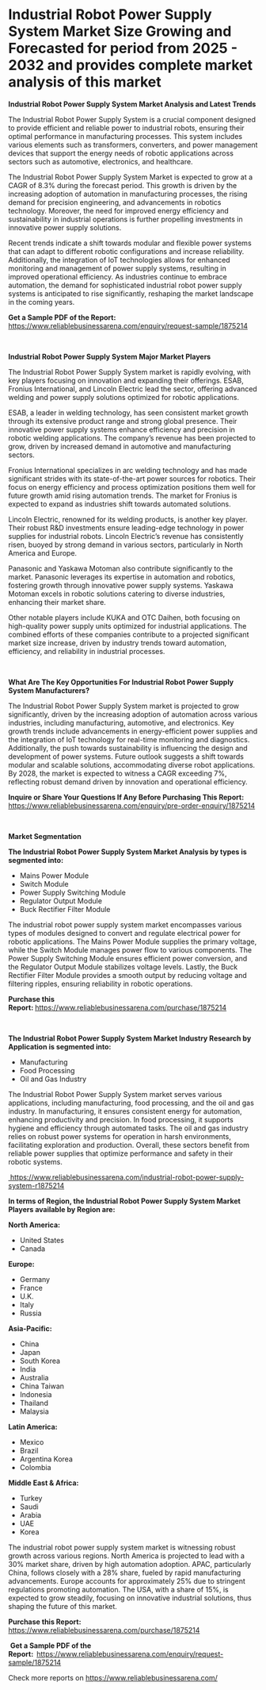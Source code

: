 <p><h1>Industrial Robot Power Supply System Market Size Growing and Forecasted for period from 2025 - 2032 and provides complete market analysis of this market</h1></p><p><strong>Industrial Robot Power Supply System Market Analysis and Latest Trends</strong></p>
<p><p>The Industrial Robot Power Supply System is a crucial component designed to provide efficient and reliable power to industrial robots, ensuring their optimal performance in manufacturing processes. This system includes various elements such as transformers, converters, and power management devices that support the energy needs of robotic applications across sectors such as automotive, electronics, and healthcare.</p><p>The Industrial Robot Power Supply System Market is expected to grow at a CAGR of 8.3% during the forecast period. This growth is driven by the increasing adoption of automation in manufacturing processes, the rising demand for precision engineering, and advancements in robotics technology. Moreover, the need for improved energy efficiency and sustainability in industrial operations is further propelling investments in innovative power supply solutions.</p><p>Recent trends indicate a shift towards modular and flexible power systems that can adapt to different robotic configurations and increase reliability. Additionally, the integration of IoT technologies allows for enhanced monitoring and management of power supply systems, resulting in improved operational efficiency. As industries continue to embrace automation, the demand for sophisticated industrial robot power supply systems is anticipated to rise significantly, reshaping the market landscape in the coming years.</p></p>
<p><strong>Get a Sample PDF of the Report:&nbsp;</strong> <a href="https://www.reliablebusinessarena.com/enquiry/request-sample/1875214?utm_campaign=2120&utm_medium=2&utm_source=Github&utm_content=ia&utm_term=14022025&utm_id=industrial-robot-power-supply-system">https://www.reliablebusinessarena.com/enquiry/request-sample/1875214</a></p>
<p>&nbsp;</p>
<p><strong>Industrial Robot Power Supply System Major Market Players</strong></p>
<p><p>The Industrial Robot Power Supply System market is rapidly evolving, with key players focusing on innovation and expanding their offerings. ESAB, Fronius International, and Lincoln Electric lead the sector, offering advanced welding and power supply solutions optimized for robotic applications.</p><p>ESAB, a leader in welding technology, has seen consistent market growth through its extensive product range and strong global presence. Their innovative power supply systems enhance efficiency and precision in robotic welding applications. The company’s revenue has been projected to grow, driven by increased demand in automotive and manufacturing sectors.</p><p>Fronius International specializes in arc welding technology and has made significant strides with its state-of-the-art power sources for robotics. Their focus on energy efficiency and process optimization positions them well for future growth amid rising automation trends. The market for Fronius is expected to expand as industries shift towards automated solutions.</p><p>Lincoln Electric, renowned for its welding products, is another key player. Their robust R&D investments ensure leading-edge technology in power supplies for industrial robots. Lincoln Electric’s revenue has consistently risen, buoyed by strong demand in various sectors, particularly in North America and Europe.</p><p>Panasonic and Yaskawa Motoman also contribute significantly to the market. Panasonic leverages its expertise in automation and robotics, fostering growth through innovative power supply systems. Yaskawa Motoman excels in robotic solutions catering to diverse industries, enhancing their market share.</p><p>Other notable players include KUKA and OTC Daihen, both focusing on high-quality power supply units optimized for industrial applications. The combined efforts of these companies contribute to a projected significant market size increase, driven by industry trends toward automation, efficiency, and reliability in industrial processes.</p></p>
<p>&nbsp;</p>
<p><strong>What Are The Key Opportunities For Industrial Robot Power Supply System Manufacturers?</strong></p>
<p><p>The Industrial Robot Power Supply System market is projected to grow significantly, driven by the increasing adoption of automation across various industries, including manufacturing, automotive, and electronics. Key growth trends include advancements in energy-efficient power supplies and the integration of IoT technology for real-time monitoring and diagnostics. Additionally, the push towards sustainability is influencing the design and development of power systems. Future outlook suggests a shift towards modular and scalable solutions, accommodating diverse robot applications. By 2028, the market is expected to witness a CAGR exceeding 7%, reflecting robust demand driven by innovation and operational efficiency.</p></p>
<p><strong>Inquire or Share Your Questions If Any Before Purchasing This Report:</strong> <a href="https://www.reliablebusinessarena.com/enquiry/pre-order-enquiry/1875214?utm_campaign=2120&utm_medium=2&utm_source=Github&utm_content=ia&utm_term=14022025&utm_id=industrial-robot-power-supply-system">https://www.reliablebusinessarena.com/enquiry/pre-order-enquiry/1875214</a></p>
<p>&nbsp;</p>
<p><strong>Market Segmentation</strong></p>
<p><strong>The Industrial Robot Power Supply System Market Analysis by types is segmented into:</strong></p>
<p><ul><li>Mains Power Module</li><li>Switch Module</li><li>Power Supply Switching Module</li><li>Regulator Output Module</li><li>Buck Rectifier Filter Module</li></ul></p>
<p><p>The industrial robot power supply system market encompasses various types of modules designed to convert and regulate electrical power for robotic applications. The Mains Power Module supplies the primary voltage, while the Switch Module manages power flow to various components. The Power Supply Switching Module ensures efficient power conversion, and the Regulator Output Module stabilizes voltage levels. Lastly, the Buck Rectifier Filter Module provides a smooth output by reducing voltage and filtering ripples, ensuring reliability in robotic operations.</p></p>
<p><strong>Purchase this Report:&nbsp;</strong><a href="https://www.reliablebusinessarena.com/purchase/1875214?utm_campaign=2120&utm_medium=2&utm_source=Github&utm_content=ia&utm_term=14022025&utm_id=industrial-robot-power-supply-system">https://www.reliablebusinessarena.com/purchase/1875214</a></p>
<p>&nbsp;</p>
<p><strong>The Industrial Robot Power Supply System Market Industry Research by Application is segmented into:</strong></p>
<p><ul><li>Manufacturing</li><li>Food Processing</li><li>Oil and Gas Industry</li></ul></p>
<p><p>The Industrial Robot Power Supply System market serves various applications, including manufacturing, food processing, and the oil and gas industry. In manufacturing, it ensures consistent energy for automation, enhancing productivity and precision. In food processing, it supports hygiene and efficiency through automated tasks. The oil and gas industry relies on robust power systems for operation in harsh environments, facilitating exploration and production. Overall, these sectors benefit from reliable power supplies that optimize performance and safety in their robotic systems.</p></p>
<p><a href="https://www.reliablebusinessarena.com/industrial-robot-power-supply-system-r1875214?utm_campaign=2120&utm_medium=2&utm_source=Github&utm_content=ia&utm_term=14022025&utm_id=industrial-robot-power-supply-system">&nbsp;https://www.reliablebusinessarena.com/industrial-robot-power-supply-system-r1875214</a></p>
<p><strong>In terms of Region, the Industrial Robot Power Supply System Market Players available by Region are:</strong></p>
<p>
    <p> <strong> North America: </strong>
        <ul>
            <li>United States</li>
            <li>Canada</li>
        </ul>
        </p> 
    <p> <strong> Europe: </strong>
        <ul>
            <li>Germany</li>
            <li>France</li>
            <li>U.K.</li>
            <li>Italy</li>
            <li>Russia</li>
        </ul>
        </p> 
    <p> <strong> Asia-Pacific: </strong>
        <ul>
            <li>China</li>
            <li>Japan</li>
            <li>South Korea</li>
            <li>India</li>
            <li>Australia</li>
            <li>China Taiwan</li>
            <li>Indonesia</li>
            <li>Thailand</li>
            <li>Malaysia</li>
        </ul>
        </p> 
    <p> <strong> Latin America: </strong>
        <ul>
            <li>Mexico</li>
            <li>Brazil</li>
            <li>Argentina Korea</li>
            <li>Colombia</li>
        </ul>
        </p> 
    <p> <strong> Middle East & Africa: </strong>
        <ul>
            <li>Turkey</li>
            <li>Saudi</li>
            <li>Arabia</li>
            <li>UAE</li>
            <li>Korea</li>
        </ul>
    </p>
    </p>
<p><p>The industrial robot power supply system market is witnessing robust growth across various regions. North America is projected to lead with a 30% market share, driven by high automation adoption. APAC, particularly China, follows closely with a 28% share, fueled by rapid manufacturing advancements. Europe accounts for approximately 25% due to stringent regulations promoting automation. The USA, with a share of 15%, is expected to grow steadily, focusing on innovative industrial solutions, thus shaping the future of this market.</p></p>
<p><strong>Purchase this Report: </strong><a href="https://www.reliablebusinessarena.com/purchase/1875214?utm_campaign=2120&utm_medium=2&utm_source=Github&utm_content=ia&utm_term=14022025&utm_id=industrial-robot-power-supply-system">https://www.reliablebusinessarena.com/purchase/1875214</a></p>
<p>&nbsp;<strong>Get a Sample PDF of the Report:&nbsp;&nbsp;</strong><a href="https://www.reliablebusinessarena.com/enquiry/request-sample/1875214?utm_campaign=2120&utm_medium=2&utm_source=Github&utm_content=ia&utm_term=14022025&utm_id=industrial-robot-power-supply-system">https://www.reliablebusinessarena.com/enquiry/request-sample/1875214</a></p>
<p><strong></strong></p>
<p>Check more reports on <a href="https://www.reliablebusinessarena.com/?utm_campaign=2120&utm_medium=2&utm_source=Github&utm_content=ia&utm_term=14022025&utm_id=industrial-robot-power-supply-system">https://www.reliablebusinessarena.com/</a></p>